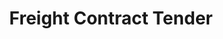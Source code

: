 ---
layout: child_layout/cargo_categories_category_item
title: Freight Contract Tender
permalink: /cargo-categories/general-freight/freight-contract-tender/
hero:
side_nav_id: 3
hero_classes: is-fullscreen
content_type: cargo_item
---
